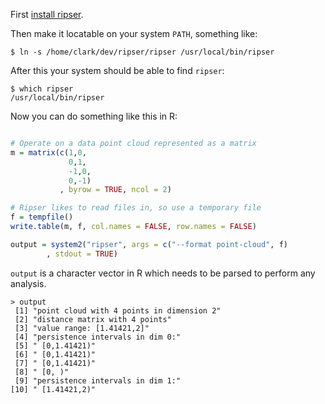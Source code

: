 First [install ripser](https://github.com/Ripser/ripser).

Then make it locatable on your system `PATH`, something like:
```
$ ln -s /home/clark/dev/ripser/ripser /usr/local/bin/ripser
```

After this your system should be able to find `ripser`:
```
$ which ripser
/usr/local/bin/ripser
```

Now you can do something like this in R:
```R

# Operate on a data point cloud represented as a matrix
m = matrix(c(1,0,
             0,1,
             -1,0,
             0,-1)
           , byrow = TRUE, ncol = 2)

# Ripser likes to read files in, so use a temporary file
f = tempfile()
write.table(m, f, col.names = FALSE, row.names = FALSE)

output = system2("ripser", args = c("--format point-cloud", f)
        , stdout = TRUE)

```

`output` is a character vector in R which needs to be parsed to perform any
analysis.

```
> output
 [1] "point cloud with 4 points in dimension 2"
 [2] "distance matrix with 4 points"
 [3] "value range: [1.41421,2]"
 [4] "persistence intervals in dim 0:"
 [5] " [0,1.41421)"
 [6] " [0,1.41421)"
 [7] " [0,1.41421)"
 [8] " [0, )"
 [9] "persistence intervals in dim 1:"
[10] " [1.41421,2)"
```
